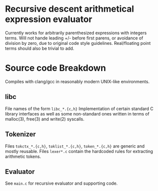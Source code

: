 # Recursive descent arithmetical expression evaluator
Currently works for arbitrarily parenthesized expressions with integers terms.
Will not hande leading +/- before first parens, or avoidance of division by zero, due to original code style guidelines.
Real/floating point terms should also be trivial to add.

# Source code Breakdown
Compiles with clang/gcc in reasonably modern UNIX-like environments.

## libc
File names of the form ```libc_*.{c,h}```
Implementation of certain standard C library interfaces as well as some non-standard ones written in terms of malloc(3), free(3) and write(2) syscalls.

## Tokenizer
Files ```tokctx_*.{c,h}```, ```toklist_*.{c,h}```, ```token_*.{c,h}``` are generic and mostly reusable.
Files ```lexer*.c``` contain the hardcoded rules for extracting arithmetic tokens.

## Evaluator
See ``main.c`` for recursive evaluator and supporting code.
